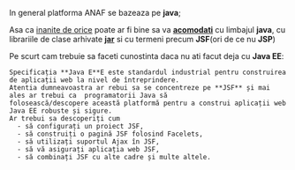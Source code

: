 
In general platforma ANAF se bazeaza pe **java**;

Asa ca [inanite de orice](https://www.linkedin.com/learning/java-ee-javaserver-faces-jsf) poate ar fi bine sa va [**acomodati**](https://medium.com/@niranjangirheindia/java-server-pages-jsp-and-javaserver-faces-jsf-4054162c3a46) cu limbajul **java**, cu librariile de clase arhivate  [**jar**](https://en.wikipedia.org/wiki/JAR_(file_format)) si cu termeni precum **JSF**(ori de ce nu **JSP**)

Pe scurt cam trebuie sa faceti cunostinta daca nu ati facut deja cu **Java EE**:

    Specificația **Java E**E este standardul industrial pentru construirea de aplicații web la nivel de întreprindere. 
    Atentia dumneavoastra ar rebui sa se concentreze pe **JSF** și mai ales ar trebui ca  programatorii Java să 
    folosească/descopere această platformă pentru a construi aplicații web Java EE robuste și sigure. 
    Ar trebui sa descoperiți cum 
      - să configurați un proiect JSF, 
      - să construiți o pagină JSF folosind Facelets, 
      - să utilizați suportul Ajax în JSF, 
      - să vă asigurați aplicația web JSF, 
      - să combinați JSF cu alte cadre și multe altele.
